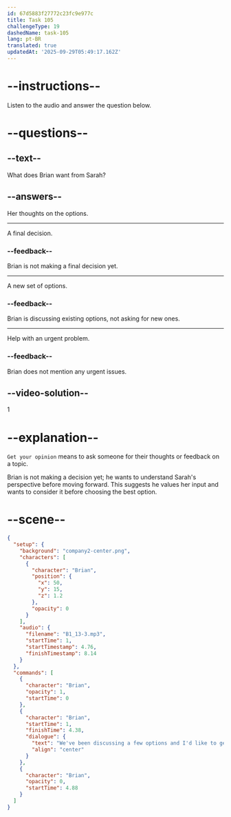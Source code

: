 ```yaml
---
id: 67d5883f27772c23fc9e977c
title: Task 105
challengeType: 19
dashedName: task-105
lang: pt-BR
translated: true
updatedAt: '2025-09-29T05:49:17.162Z'
---
```


<!-- (Audio) Brian: We've been discussing a few options, and I'd like to get your opinion. -->

# --instructions--

Listen to the audio and answer the question below.

# --questions--

## --text--

What does Brian want from Sarah?  

## --answers--

Her thoughts on the options.

---

A final decision.

### --feedback--

Brian is not making a final decision yet.

---

A new set of options.

### --feedback--

Brian is discussing existing options, not asking for new ones.

---

Help with an urgent problem.

### --feedback--

Brian does not mention any urgent issues.

## --video-solution--

1

# --explanation--

`Get your opinion` means to ask someone for their thoughts or feedback on a topic.

Brian is not making a decision yet; he wants to understand Sarah's perspective before moving forward. This suggests he values her input and wants to consider it before choosing the best option.  

# --scene--

```json
{
  "setup": {
    "background": "company2-center.png",
    "characters": [
      {
        "character": "Brian",
        "position": {
          "x": 50,
          "y": 15,
          "z": 1.2
        },
        "opacity": 0
      }
    ],
    "audio": {
      "filename": "B1_13-3.mp3",
      "startTime": 1,
      "startTimestamp": 4.76,
      "finishTimestamp": 8.14
    }
  },
  "commands": [
    {
      "character": "Brian",
      "opacity": 1,
      "startTime": 0
    },
    {
      "character": "Brian",
      "startTime": 1,
      "finishTime": 4.38,
      "dialogue": {
        "text": "We've been discussing a few options and I'd like to get your opinion.",
        "align": "center"
      }
    },
    {
      "character": "Brian",
      "opacity": 0,
      "startTime": 4.88
    }
  ]
}
```
